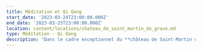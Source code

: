 ```yaml
---
title: Méditation et Qi Qong
start_date: '2023-03-24T23:00:00.000Z'
end_date: '2023-03-25T23:00:00.000Z'
location: content/locations/chateau_de_saint_martin_de_grave.md
type: Méditation - Qi Qong
description: "Dans le cadre exceptionnel du **château de Saint-Martin de Graves**, nous vous proposons un évènement unique qui associe Méditation et Qi Gong.\n\nLes **séances de méditation**, dispensées par **Frédéric CHASTELAS**, seront **l’opportunité d’apprendre et de pratiquer la méditation** ainsi que d’explorer la notion d'acceptation de soi et de découvrir comment nos croyances limitantes peuvent être à l’origine de nos malaises et maladies.\n\n***\n\nLes séances de Qi Gong, dispensées par** Audrey ALLEMAND**, **double médaille d’or en coupe de France.**\n\nProgramme de Qi Gong pour la session de mars 2023\_: Soutenir son énergie vitale grâce à un Qi Gong Taoïste, toujours en lien avec la médecine traditionnelle chinoise. Apprentissage du « Qi Gong Taoïste des 5 organes Yin » en entier.&#x20;\n\nObjectifs : Tonification du Poumon, Rein, Foie, Coeur, Rate par le mouvement, la respiration et d'autres techniques de visualisation.\n\nLe plus : Étude du Yang Sheng de la saison du printemps présentant des conseils théoriques et pratiques (auto-massages) pour l'entretien de la vie, le maintien de la santé et ainsi avancer dans l'année le plus sereinement possible.\n\n***\n\n![](https://res.cloudinary.com/guikem/image/upload/v1662248963/Capture_d_e_cran_2022-09-04_a_01.48.58_bv6vik.png \"\")\n\n***\n\n**Détails pratiques (prix, comment s’inscrire...)**\n&#x9;\t\t\t&#x9;\n\nQuatre tarifs selon si:\n\n1. &#x20;Participation externe enseignement seul (sans hébergement- sans repas) : 180€\n   &#x9;\t&#x9;\n2. &#x20;Participation externe enseignement + repas : 230€\\\n   &#x9;&#x9;\n3. Enseignement + repas + 2 nuits\n   .   chambre en dortoir seul : 280€\n   .   chambre en dortoir partagé (2 petits lits séparés) : 250€/ pers\t\t&#x9;\n   .   chambre seul en mobil home : 310€\n   .   chambre seule en maison : 335€&#x9;\n4. Enseignement + repas + 1 seule nuit : - 30€ sur les prix des 2 nuits\n\n**Inscriptions** et  **infos** auprès de Karine SANTA au  [06 24 54 37 11](tel:0624543711 \"\") ou par email [contact@lagrandemaison34.fr](https://fredericchastelas.com/stages-et-cours/contact@lagrandemaison34.fr \"\")\n"
---
```



